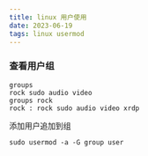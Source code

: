 ```yaml
---
title: linux 用户使用
date: 2023-06-19  
tags: linux usermod
---
```


### 查看用户组

```Shell
groups
rock sudo audio video
groups rock
rock : rock sudo audio video xrdp
```

添加用户追加到组

```shell
sudo usermod -a -G group user
```